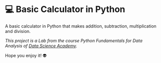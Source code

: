 # :computer: Basic Calculator in Python

A basic calculator in Python that makes addition, subtraction, multiplication and division.

*This project is a Lab from the course Python Fundamentals for Data Analysis of [Data Science Academy](datascienceacademy.com.br).*

Hope you enjoy it! 👽
